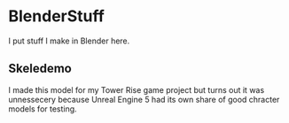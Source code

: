 # BlenderStuff
I put stuff I make in Blender here.
## Skeledemo
I made this model for my Tower Rise game project but turns out it was unnessecery because Unreal Engine 5 had its own share of good chracter models for testing.
